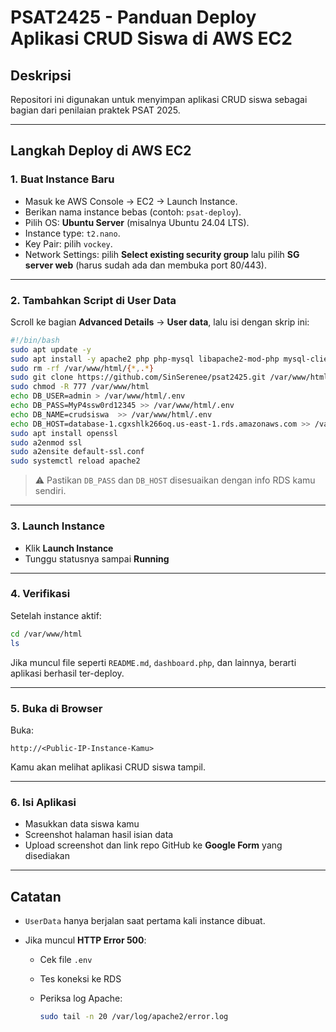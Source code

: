 # PSAT2425 - Panduan Deploy Aplikasi CRUD Siswa di AWS EC2

## Deskripsi

Repositori ini digunakan untuk menyimpan aplikasi CRUD siswa sebagai bagian dari penilaian praktek PSAT 2025.

---

## Langkah Deploy di AWS EC2

### 1. Buat Instance Baru

* Masuk ke AWS Console → EC2 → Launch Instance.
* Berikan nama instance bebas (contoh: `psat-deploy`).
* Pilih OS: **Ubuntu Server** (misalnya Ubuntu 24.04 LTS).
* Instance type: `t2.nano`.
* Key Pair: pilih `vockey`.
* Network Settings: pilih **Select existing security group** lalu pilih **SG server web** (harus sudah ada dan membuka port 80/443).

---

### 2. Tambahkan Script di User Data

Scroll ke bagian **Advanced Details** → **User data**, lalu isi dengan skrip ini:

```bash
#!/bin/bash
sudo apt update -y
sudo apt install -y apache2 php php-mysql libapache2-mod-php mysql-client
sudo rm -rf /var/www/html/{*,.*}
sudo git clone https://github.com/SinSerenee/psat2425.git /var/www/html
sudo chmod -R 777 /var/www/html
echo DB_USER=admin > /var/www/html/.env
echo DB_PASS=MyP4ssw0rd12345 >> /var/www/html/.env
echo DB_NAME=crudsiswa  >> /var/www/html/.env
echo DB_HOST=database-1.cgxshlk266oq.us-east-1.rds.amazonaws.com >> /var/www/html/.env
sudo apt install openssl
sudo a2enmod ssl
sudo a2ensite default-ssl.conf
sudo systemctl reload apache2
```

> ⚠️ Pastikan `DB_PASS` dan `DB_HOST` disesuaikan dengan info RDS kamu sendiri.

---

### 3. Launch Instance

* Klik **Launch Instance**
* Tunggu statusnya sampai **Running**

---

### 4. Verifikasi

Setelah instance aktif:

```bash
cd /var/www/html
ls
```

Jika muncul file seperti `README.md`, `dashboard.php`, dan lainnya, berarti aplikasi berhasil ter-deploy.

---

### 5. Buka di Browser

Buka:

```
http://<Public-IP-Instance-Kamu>
```

Kamu akan melihat aplikasi CRUD siswa tampil.

---

### 6. Isi Aplikasi

* Masukkan data siswa kamu
* Screenshot halaman hasil isian data
* Upload screenshot dan link repo GitHub ke **Google Form** yang disediakan

---

## Catatan

* `UserData` hanya berjalan saat pertama kali instance dibuat.
* Jika muncul **HTTP Error 500**:

  * Cek file `.env`
  * Tes koneksi ke RDS
  * Periksa log Apache:

    ```bash
    sudo tail -n 20 /var/log/apache2/error.log
    ```
